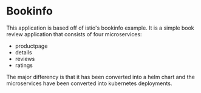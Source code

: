 # Bookinfo

This application is based off of istio's bookinfo example. It is a simple book review application that consists of four microservices:

- productpage
- details
- reviews
- ratings

The major differency is that it has been converted into a helm chart and the microservices have been converted into kubernetes deployments.
